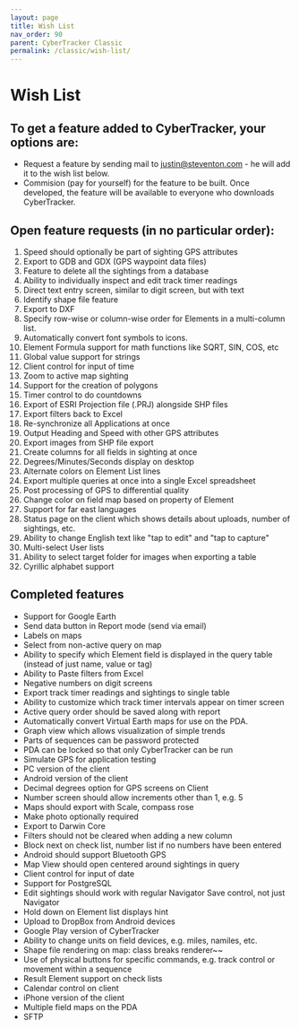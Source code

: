 ```yaml
---
layout: page
title: Wish List
nav_order: 90
parent: CyberTracker Classic
permalink: /classic/wish-list/
---
```

# Wish List

## To get a feature added to CyberTracker, your options are:

  - Request a feature by sending mail to justin@steventon.com - he will
    add it to the wish list below.
  - Commision (pay for yourself) for the feature to be built. Once
    developed, the feature will be available to everyone who downloads
    CyberTracker.

## Open feature requests (in no particular order):

1. Speed should optionally be part of sighting GPS attributes
1. Export to GDB and GDX (GPS waypoint data files)
1. Feature to delete all the sightings from a database
1. Ability to individually inspect and edit track timer readings
1. Direct text entry screen, similar to digit screen, but with text
1. Identify shape file feature
1. Export to DXF
1. Specify row-wise or column-wise order for Elements in a multi-column list.
1. Automatically convert font symbols to icons.
1. Element Formula support for math functions like SQRT, SIN, COS, etc
1. Global value support for strings
1. Client control for input of time
1. Zoom to active map sighting
1. Support for the creation of polygons
1. Timer control to do countdowns
1. Export of ESRI Projection file (.PRJ) alongside SHP files
1. Export filters back to Excel
1. Re-synchronize all Applications at once
1. Output Heading and Speed with other GPS attributes
1. Export images from SHP file export
1. Create columns for all fields in sighting at once
1. Degrees/Minutes/Seconds display on desktop
1. Alternate colors on Element List lines
1. Export multiple queries at once into a single Excel spreadsheet
1. Post processing of GPS to differential quality
1. Change color on field map based on property of Element
1. Support for far east languages
1. Status page on the client which shows details about uploads, number of sightings, etc.
1. Ability to change English text like "tap to edit" and "tap to capture"
1. Multi-select User lists
1. Ability to select target folder for images when exporting a table
1. Cyrillic alphabet support

## Completed features

  - Support for Google Earth
  - Send data button in Report mode (send via email)
  - Labels on maps
  - Select from non-active query on map
  - Ability to specify which Element field is displayed in the query table (instead of just name, value or tag)
  - Ability to Paste filters from Excel
  - Negative numbers on digit screens
  - Export track timer readings and sightings to single table
  - Ability to customize which track timer intervals appear on timer screen
  - Active query order should be saved along with report
  - Automatically convert Virtual Earth maps for use on the PDA.
  - Graph view which allows visualization of simple trends
  - Parts of sequences can be password protected
  - PDA can be locked so that only CyberTracker can be run
  - Simulate GPS for application testing
  - PC version of the client
  - Android version of the client
  - Decimal degrees option for GPS screens on Client
  - Number screen should allow increments other than 1, e.g. 5
  - Maps should export with Scale, compass rose
  - Make photo optionally required
  - Export to Darwin Core
  - Filters should not be cleared when adding a new column
  - Block next on check list, number list if no numbers have been entered
  - Android should support Bluetooth GPS
  - Map View should open centered around sightings in query
  - Client control for input of date
  - Support for PostgreSQL
  - Edit sightings should work with regular Navigator Save control, not just Navigator
  - Hold down on Element list displays hint
  - Upload to DropBox from Android devices
  - Google Play version of CyberTracker
  - Ability to change units on field devices, e.g. miles, namiles, etc.
  - Shape file rendering on map: class breaks renderer~~
  - Use of physical buttons for specific commands, e.g. track control or movement within a sequence
  - Result Element support on check lists
  - Calendar control on client
  - iPhone version of the client
  - Multiple field maps on the PDA
  - SFTP
